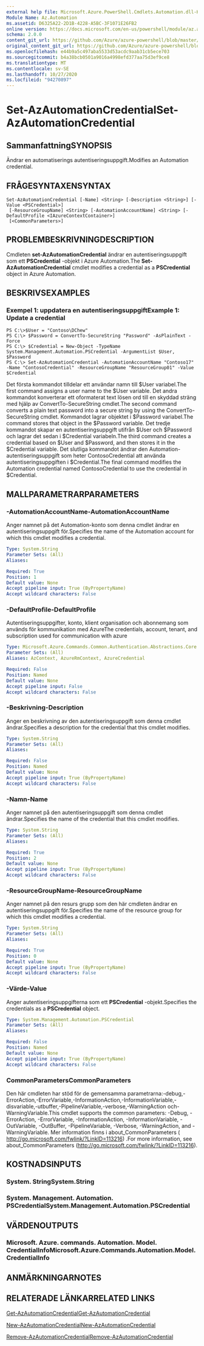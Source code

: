 ```yaml
---
external help file: Microsoft.Azure.PowerShell.Cmdlets.Automation.dll-Help.xml
Module Name: Az.Automation
ms.assetid: D6325A22-2D1B-4228-A5BC-3F1071E26FB2
online version: https://docs.microsoft.com/en-us/powershell/module/az.automation/set-azautomationcredential
schema: 2.0.0
content_git_url: https://github.com/Azure/azure-powershell/blob/master/src/Automation/Automation/help/Set-AzAutomationCredential.md
original_content_git_url: https://github.com/Azure/azure-powershell/blob/master/src/Automation/Automation/help/Set-AzAutomationCredential.md
ms.openlocfilehash: e44b9a5c497aba5533d53acdc9aab31cb5ece703
ms.sourcegitcommit: b4a38bcb0501a9016a4998efd377aa75d3ef9ce8
ms.translationtype: MT
ms.contentlocale: sv-SE
ms.lasthandoff: 10/27/2020
ms.locfileid: "94270897"
---
```

# <span data-ttu-id="69471-101">Set-AzAutomationCredential</span><span class="sxs-lookup"><span data-stu-id="69471-101">Set-AzAutomationCredential</span></span>

## <span data-ttu-id="69471-102">Sammanfattning</span><span class="sxs-lookup"><span data-stu-id="69471-102">SYNOPSIS</span></span>
<span data-ttu-id="69471-103">Ändrar en automatiserings autentiseringsuppgift.</span><span class="sxs-lookup"><span data-stu-id="69471-103">Modifies an Automation credential.</span></span>

## <span data-ttu-id="69471-104">FRÅGESYNTAXEN</span><span class="sxs-lookup"><span data-stu-id="69471-104">SYNTAX</span></span>

```
Set-AzAutomationCredential [-Name] <String> [-Description <String>] [-Value <PSCredential>]
 [-ResourceGroupName] <String> [-AutomationAccountName] <String> [-DefaultProfile <IAzureContextContainer>]
 [<CommonParameters>]
```

## <span data-ttu-id="69471-105">PROBLEMBESKRIVNING</span><span class="sxs-lookup"><span data-stu-id="69471-105">DESCRIPTION</span></span>
<span data-ttu-id="69471-106">Cmdleten **set-AzAutomationCredential** ändrar en autentiseringsuppgift som ett **PSCredential** -objekt i Azure Automation.</span><span class="sxs-lookup"><span data-stu-id="69471-106">The **Set-AzAutomationCredential** cmdlet modifies a credential as a **PSCredential** object in Azure Automation.</span></span>

## <span data-ttu-id="69471-107">BESKRIVS</span><span class="sxs-lookup"><span data-stu-id="69471-107">EXAMPLES</span></span>

### <span data-ttu-id="69471-108">Exempel 1: uppdatera en autentiseringsuppgift</span><span class="sxs-lookup"><span data-stu-id="69471-108">Example 1: Update a credential</span></span>
```
PS C:\>$User = "Contoso\DChew"
PS C:\> $Password = ConvertTo-SecureString "Password" -AsPlainText -Force
PS C:\> $Credential = New-Object -TypeName System.Management.Automation.PSCredential -ArgumentList $User, $Password
PS C:\> Set-AzAutomationCredential -AutomationAccountName "Contoso17" -Name "ContosoCredential" -ResourceGroupName "ResourceGroup01" -Value $Credential
```

<span data-ttu-id="69471-109">Det första kommandot tilldelar ett användar namn till $User variabel.</span><span class="sxs-lookup"><span data-stu-id="69471-109">The first command assigns a user name to the $User variable.</span></span>
<span data-ttu-id="69471-110">Det andra kommandot konverterar ett oformaterat text lösen ord till en skyddad sträng med hjälp av ConvertTo-SecureString cmdlet.</span><span class="sxs-lookup"><span data-stu-id="69471-110">The second command converts a plain text password into a secure string by using the ConvertTo-SecureString cmdlet.</span></span>
<span data-ttu-id="69471-111">Kommandot lagrar objektet i $Password variabel.</span><span class="sxs-lookup"><span data-stu-id="69471-111">The command stores that object in the $Password variable.</span></span>
<span data-ttu-id="69471-112">Det tredje kommandot skapar en autentiseringsuppgift utifrån $User och $Password och lagrar det sedan i $Credential variabeln.</span><span class="sxs-lookup"><span data-stu-id="69471-112">The third command creates a credential based on $User and $Password, and then stores it in the $Credential variable.</span></span>
<span data-ttu-id="69471-113">Det slutliga kommandot ändrar den Automation-autentiseringsuppgift som heter ContosoCredential att använda autentiseringsuppgiften i $Credential.</span><span class="sxs-lookup"><span data-stu-id="69471-113">The final command modifies the Automation credential named ContosoCredential to use the credential in $Credential.</span></span>

## <span data-ttu-id="69471-114">MALLPARAMETRAR</span><span class="sxs-lookup"><span data-stu-id="69471-114">PARAMETERS</span></span>

### <span data-ttu-id="69471-115">-AutomationAccountName</span><span class="sxs-lookup"><span data-stu-id="69471-115">-AutomationAccountName</span></span>
<span data-ttu-id="69471-116">Anger namnet på det Automation-konto som denna cmdlet ändrar en autentiseringsuppgift för.</span><span class="sxs-lookup"><span data-stu-id="69471-116">Specifies the name of the Automation account for which this cmdlet modifies a credential.</span></span>

```yaml
Type: System.String
Parameter Sets: (All)
Aliases:

Required: True
Position: 1
Default value: None
Accept pipeline input: True (ByPropertyName)
Accept wildcard characters: False
```

### <span data-ttu-id="69471-117">-DefaultProfile</span><span class="sxs-lookup"><span data-stu-id="69471-117">-DefaultProfile</span></span>
<span data-ttu-id="69471-118">Autentiseringsuppgifter, konto, klient organisation och abonnemang som används för kommunikation med Azure</span><span class="sxs-lookup"><span data-stu-id="69471-118">The credentials, account, tenant, and subscription used for communication with azure</span></span>

```yaml
Type: Microsoft.Azure.Commands.Common.Authentication.Abstractions.Core.IAzureContextContainer
Parameter Sets: (All)
Aliases: AzContext, AzureRmContext, AzureCredential

Required: False
Position: Named
Default value: None
Accept pipeline input: False
Accept wildcard characters: False
```

### <span data-ttu-id="69471-119">-Beskrivning</span><span class="sxs-lookup"><span data-stu-id="69471-119">-Description</span></span>
<span data-ttu-id="69471-120">Anger en beskrivning av den autentiseringsuppgift som denna cmdlet ändrar.</span><span class="sxs-lookup"><span data-stu-id="69471-120">Specifies a description for the credential that this cmdlet modifies.</span></span>

```yaml
Type: System.String
Parameter Sets: (All)
Aliases:

Required: False
Position: Named
Default value: None
Accept pipeline input: True (ByPropertyName)
Accept wildcard characters: False
```

### <span data-ttu-id="69471-121">-Namn</span><span class="sxs-lookup"><span data-stu-id="69471-121">-Name</span></span>
<span data-ttu-id="69471-122">Anger namnet på den autentiseringsuppgift som denna cmdlet ändrar.</span><span class="sxs-lookup"><span data-stu-id="69471-122">Specifies the name of the credential that this cmdlet modifies.</span></span>

```yaml
Type: System.String
Parameter Sets: (All)
Aliases:

Required: True
Position: 2
Default value: None
Accept pipeline input: True (ByPropertyName)
Accept wildcard characters: False
```

### <span data-ttu-id="69471-123">-ResourceGroupName</span><span class="sxs-lookup"><span data-stu-id="69471-123">-ResourceGroupName</span></span>
<span data-ttu-id="69471-124">Anger namnet på den resurs grupp som den här cmdleten ändrar en autentiseringsuppgift för.</span><span class="sxs-lookup"><span data-stu-id="69471-124">Specifies the name of the resource group for which this cmdlet modifies a credential.</span></span>

```yaml
Type: System.String
Parameter Sets: (All)
Aliases:

Required: True
Position: 0
Default value: None
Accept pipeline input: True (ByPropertyName)
Accept wildcard characters: False
```

### <span data-ttu-id="69471-125">-Värde</span><span class="sxs-lookup"><span data-stu-id="69471-125">-Value</span></span>
<span data-ttu-id="69471-126">Anger autentiseringsuppgifterna som ett **PSCredential** -objekt.</span><span class="sxs-lookup"><span data-stu-id="69471-126">Specifies the credentials as a **PSCredential** object.</span></span>

```yaml
Type: System.Management.Automation.PSCredential
Parameter Sets: (All)
Aliases:

Required: False
Position: Named
Default value: None
Accept pipeline input: True (ByPropertyName)
Accept wildcard characters: False
```

### <span data-ttu-id="69471-127">CommonParameters</span><span class="sxs-lookup"><span data-stu-id="69471-127">CommonParameters</span></span>
<span data-ttu-id="69471-128">Den här cmdleten har stöd för de gemensamma parametrarna:-debug,-ErrorAction,-ErrorVariable,-InformationAction,-InformationVariable,-disvariable,-utbuffer,-PipelineVariable,-verbose,-WarningAction och-WarningVariable.</span><span class="sxs-lookup"><span data-stu-id="69471-128">This cmdlet supports the common parameters: -Debug, -ErrorAction, -ErrorVariable, -InformationAction, -InformationVariable, -OutVariable, -OutBuffer, -PipelineVariable, -Verbose, -WarningAction, and -WarningVariable.</span></span> <span data-ttu-id="69471-129">Mer information finns i about_CommonParameters ( http://go.microsoft.com/fwlink/?LinkID=113216) .</span><span class="sxs-lookup"><span data-stu-id="69471-129">For more information, see about_CommonParameters (http://go.microsoft.com/fwlink/?LinkID=113216).</span></span>

## <span data-ttu-id="69471-130">KOSTNADS</span><span class="sxs-lookup"><span data-stu-id="69471-130">INPUTS</span></span>

### <span data-ttu-id="69471-131">System. String</span><span class="sxs-lookup"><span data-stu-id="69471-131">System.String</span></span>

### <span data-ttu-id="69471-132">System. Management. Automation. PSCredential</span><span class="sxs-lookup"><span data-stu-id="69471-132">System.Management.Automation.PSCredential</span></span>

## <span data-ttu-id="69471-133">VÄRDEN</span><span class="sxs-lookup"><span data-stu-id="69471-133">OUTPUTS</span></span>

### <span data-ttu-id="69471-134">Microsoft. Azure. commands. Automation. Model. CredentialInfo</span><span class="sxs-lookup"><span data-stu-id="69471-134">Microsoft.Azure.Commands.Automation.Model.CredentialInfo</span></span>

## <span data-ttu-id="69471-135">ANMÄRKNINGAR</span><span class="sxs-lookup"><span data-stu-id="69471-135">NOTES</span></span>

## <span data-ttu-id="69471-136">RELATERADE LÄNKAR</span><span class="sxs-lookup"><span data-stu-id="69471-136">RELATED LINKS</span></span>

[<span data-ttu-id="69471-137">Get-AzAutomationCredential</span><span class="sxs-lookup"><span data-stu-id="69471-137">Get-AzAutomationCredential</span></span>](./Get-AzAutomationCredential.md)

[<span data-ttu-id="69471-138">New-AzAutomationCredential</span><span class="sxs-lookup"><span data-stu-id="69471-138">New-AzAutomationCredential</span></span>](./New-AzAutomationCredential.md)

[<span data-ttu-id="69471-139">Remove-AzAutomationCredential</span><span class="sxs-lookup"><span data-stu-id="69471-139">Remove-AzAutomationCredential</span></span>](./Remove-AzAutomationCredential.md)


